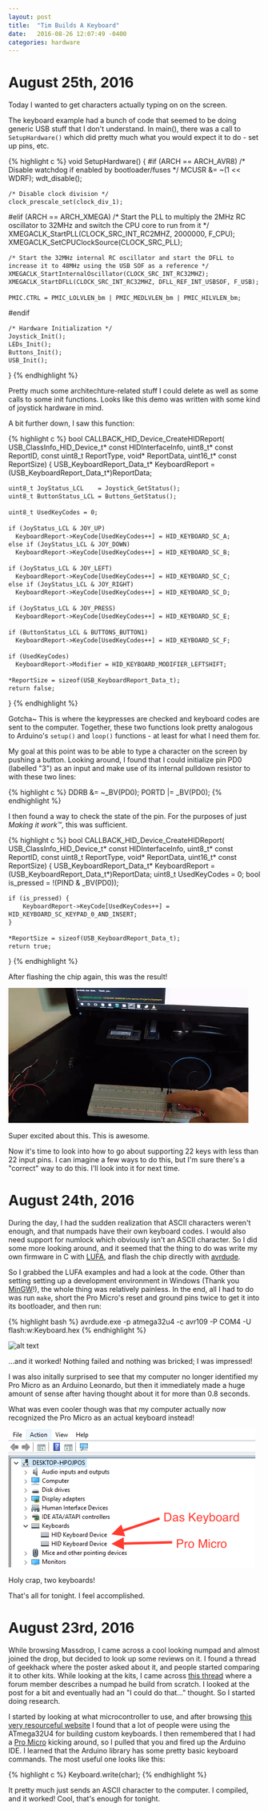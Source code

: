 ```yaml
---
layout: post
title:  "Tim Builds A Keyboard"
date:   2016-08-26 12:07:49 -0400
categories: hardware
---
```


# August 25th, 2016

Today I wanted to get characters actually typing on on the screen.

The keyboard example had a bunch of code that seemed to be doing generic USB stuff that I don't understand. In main(), there was a call to `SetupHardware()` which did pretty much what you would expect it to do - set up pins, etc.

{% highlight c %}
void SetupHardware()
{
#if (ARCH == ARCH_AVR8)
	/* Disable watchdog if enabled by bootloader/fuses */
	MCUSR &= ~(1 << WDRF);
	wdt_disable();

	/* Disable clock division */
	clock_prescale_set(clock_div_1);
#elif (ARCH == ARCH_XMEGA)
	/* Start the PLL to multiply the 2MHz RC oscillator to 32MHz and switch the CPU core to run from it */
	XMEGACLK_StartPLL(CLOCK_SRC_INT_RC2MHZ, 2000000, F_CPU);
	XMEGACLK_SetCPUClockSource(CLOCK_SRC_PLL);

	/* Start the 32MHz internal RC oscillator and start the DFLL to increase it to 48MHz using the USB SOF as a reference */
	XMEGACLK_StartInternalOscillator(CLOCK_SRC_INT_RC32MHZ);
	XMEGACLK_StartDFLL(CLOCK_SRC_INT_RC32MHZ, DFLL_REF_INT_USBSOF, F_USB);

	PMIC.CTRL = PMIC_LOLVLEN_bm | PMIC_MEDLVLEN_bm | PMIC_HILVLEN_bm;
#endif

	/* Hardware Initialization */
	Joystick_Init();
	LEDs_Init();
	Buttons_Init();
	USB_Init();
}
{% endhighlight %}

Pretty much some architechture-related stuff I could delete as well as some calls to some init functions. Looks like this demo was written with some kind of joystick hardware in mind.

A bit further down, I saw this function:

{% highlight c %}
bool CALLBACK_HID_Device_CreateHIDReport(
    USB_ClassInfo_HID_Device_t* const HIDInterfaceInfo,
    uint8_t* const ReportID,
    const uint8_t ReportType,
    void* ReportData,
    uint16_t* const ReportSize)
{
	USB_KeyboardReport_Data_t* KeyboardReport = (USB_KeyboardReport_Data_t*)ReportData;

	uint8_t JoyStatus_LCL    = Joystick_GetStatus();
	uint8_t ButtonStatus_LCL = Buttons_GetStatus();

	uint8_t UsedKeyCodes = 0;

	if (JoyStatus_LCL & JOY_UP)
	  KeyboardReport->KeyCode[UsedKeyCodes++] = HID_KEYBOARD_SC_A;
	else if (JoyStatus_LCL & JOY_DOWN)
	  KeyboardReport->KeyCode[UsedKeyCodes++] = HID_KEYBOARD_SC_B;

	if (JoyStatus_LCL & JOY_LEFT)
	  KeyboardReport->KeyCode[UsedKeyCodes++] = HID_KEYBOARD_SC_C;
	else if (JoyStatus_LCL & JOY_RIGHT)
	  KeyboardReport->KeyCode[UsedKeyCodes++] = HID_KEYBOARD_SC_D;

	if (JoyStatus_LCL & JOY_PRESS)
	  KeyboardReport->KeyCode[UsedKeyCodes++] = HID_KEYBOARD_SC_E;

	if (ButtonStatus_LCL & BUTTONS_BUTTON1)
	  KeyboardReport->KeyCode[UsedKeyCodes++] = HID_KEYBOARD_SC_F;

	if (UsedKeyCodes)
	  KeyboardReport->Modifier = HID_KEYBOARD_MODIFIER_LEFTSHIFT;

	*ReportSize = sizeof(USB_KeyboardReport_Data_t);
	return false;
}
{% endhighlight %}

Gotcha~ This is where the keypresses are checked and keyboard codes are sent to the computer. Together, these two functions look pretty analogous to Arduino's `setup()` and `loop()` functions - at least for what I need them for.

My goal at this point was to be able to type a character on the screen by pushing a button. Looking around, I found that I could initialize pin PD0 (labelled "3") as an input and make use of its internal pulldown resistor to with these two lines:

{% highlight c %}
DDRB &= ~_BV(PD0);
PORTD |= _BV(PD0);
{% endhighlight %}

I then found a way to check the state of the pin. For the purposes of just *Making it work™*, this was sufficient.

{% highlight c %}
bool CALLBACK_HID_Device_CreateHIDReport(
    USB_ClassInfo_HID_Device_t* const HIDInterfaceInfo,
    uint8_t* const ReportID,
    const uint8_t ReportType,
    void* ReportData,
    uint16_t* const ReportSize)
{
	USB_KeyboardReport_Data_t* KeyboardReport = (USB_KeyboardReport_Data_t*)ReportData;
	uint8_t UsedKeyCodes = 0;
	bool is_pressed = !(PIND & _BV(PD0));
	
	if (is_pressed) {
		KeyboardReport->KeyCode[UsedKeyCodes++] = HID_KEYBOARD_SC_KEYPAD_0_AND_INSERT;
	}
	
	*ReportSize = sizeof(USB_KeyboardReport_Data_t);
	return true;
}
{% endhighlight %}

After flashing the chip again, this was the result!

![alt text](/assets/pushing_button.gif "Pushing buttons. Producing zeroes.")

Super excited about this. This is awesome. 

Now it's time to look into how to go about supporting 22 keys with less than 22 input pins. I can imagine a few ways to do this, but I'm sure there's a "correct" way to do this. I'll look into it for next time.

# August 24th, 2016

During the day, I had the sudden realization that ASCII characters weren't enough, and that numpads have their own keyboard codes. I would also need support for numlock which obviously isn't an ASCII character. So I did some more looking around, and it seemed that the thing to do was write my own firmware in C with [LUFA](http://www.fourwalledcubicle.com/LUFA.php), and flash the chip directly with [avrdude](http://www.nongnu.org/avrdude/).

So I grabbed the LUFA examples and had a look at the code. Other than setting setting up a development environment in Windows (Thank you [MinGW](http://www.mingw.org/)!), the whole thing was relatively painless. In the end, all I had to do was run `make`, short the Pro Micro's reset and ground pins twice to get it into its bootloader, and then run:

{% highlight bash %}
avrdude.exe -p atmega32u4 -c avr109 -P COM4 -U flash:w:Keyboard.hex
{% endhighlight %}

![alt text](/assets/flashing_pro_micro.gif "Flashing the Pro Micro")

...and it worked! Nothing failed and nothing was bricked; I was impressed!

I was also initally surprised to see that my computer no longer identified my Pro Micro as an Arduino Leonardo, but then it immediately made a huge amount of sense after having thought about it for more than 0.8 seconds.

What was even cooler though was that my computer actually now recognized the Pro Micro as an actual keyboard instead!

![alt text](/assets/device_manager_two_keyboards.png "Two keyboards!")

Holy crap, two keyboards!

That's all for tonight. I feel accomplished.

# August 23rd, 2016

While browsing Massdrop, I came across a cool looking numpad and almost joined the drop, but decided to look up some reviews on it. I found a thread of geekhack where the poster asked about it, and people started comparing it to other kits. While looking at the kits, I came across [this thread](https://geekhack.org/index.php?topic=35894.0) where a forum member describes a numpad he build from scratch. I looked at the post for a bit and eventually had an "I could do that..." thought. So I started doing research.

I started by looking at what microcontroller to use, and after browsing [this very resourceful website](https://www.google.ca/?ion=1&espv=2#q=how%20to%20build%20a%20keyboard) I found that a lot of people were using the ATmega32U4 for building custom keyboards. I then remembered that I had a [Pro Micro](https://www.sparkfun.com/products/12640) kicking around, so I pulled that you and fired up the Arduino IDE. I learned that the Arduino library has some pretty basic keyboard commands. The most useful one looks like this:

{% highlight c %}
Keyboard.write(char);
{% endhighlight %}

It pretty much just sends an ASCII character to the computer. I compiled, and it worked! Cool, that's enough for tonight.
